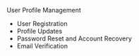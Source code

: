 User Profile Management

- User Registration
- Profile Updates
- Password Reset and Account Recovery
- Email Verification
